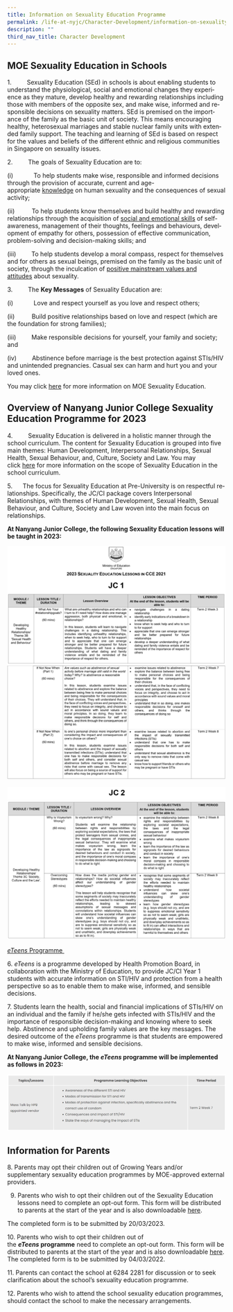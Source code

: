 ```yaml
---
title: Information on Sexuality Education Programme
permalink: /life-at-nyjc/Character-Development/information-on-sexuality-education-programme/
description: ""
third_nav_title: Character Development
---
```

<div data-node="5f4bfd6861dcf">
<div class="pagecontent_box">
<div id="_ptod_44320" class="description ive_editable ive_ptod ive_content">
<h2>MOE Sexuality Education in Schools</h2>
<p><span lang="EN-GB">1.&nbsp;&nbsp;&nbsp;&nbsp;&nbsp;&nbsp;&nbsp;&nbsp;&nbsp;</span><span lang="EN-GB">Sexuality Education (SEd) in schools is about enabling students to understand the physiological, social and emotional changes they experience as they mature, develop healthy and rewarding relationships including those with members of the opposite sex, and make wise, informed and responsible decisions on sexuality matters. SEd is premised on the importance of the family as the basic unit of society. This means encouraging healthy, heterosexual marriages and stable nuclear family units with extended family support. The teaching and learning of SEd is based on respect for the values and beliefs of the different ethnic and religious communities in Singapore on sexuality issues.</span></p>
<p><span lang="EN-GB">2.&nbsp;&nbsp;&nbsp;&nbsp;&nbsp;&nbsp;&nbsp;&nbsp;&nbsp;The goals of Sexuality Education are to:</span></p>
<p><span lang="EN-GB">(i)&nbsp;&nbsp;&nbsp;&nbsp;&nbsp;&nbsp;&nbsp;&nbsp;&nbsp;&nbsp;&nbsp;&nbsp;</span><span lang="EN-GB">To help students make wise, responsible and informed decisions through the provision of accurate, current and age-appropriate&nbsp;<u>knowledge</u>&nbsp;on human sexuality and the consequences of sexual activity;</span></p>
<p><span lang="EN-GB">(ii)&nbsp;&nbsp;&nbsp;&nbsp;&nbsp;&nbsp;&nbsp;&nbsp;&nbsp;&nbsp;</span><span lang="EN-GB">To help students know themselves and build healthy and rewarding relationships through the acquisition of&nbsp;<u>social and emotional skills</u>&nbsp;of self-awareness, management of their thoughts, feelings and behaviours, development of empathy for others, possession of effective communication, problem-solving and decision-making skills; and</span></p>
<p><span lang="EN-GB">(iii)&nbsp;&nbsp;&nbsp;&nbsp;&nbsp;&nbsp;&nbsp;&nbsp;&nbsp;</span><span lang="EN-GB">To help students develop a moral compass, respect for themselves and for others as sexual beings, premised on the family as the basic unit of society, through the inculcation of&nbsp;<u>positive mainstream values and attitudes</u>&nbsp;about sexuality.</span><span lang="EN-GB">&nbsp;</span></p>
<p><span lang="EN-GB">3.&nbsp;&nbsp;&nbsp;&nbsp;&nbsp;&nbsp;&nbsp;&nbsp;&nbsp;The <strong>Key Messages</strong> of Sexuality Education are:</span></p>
<p><span lang="EN-GB">(i)&nbsp;&nbsp;&nbsp;&nbsp;&nbsp;&nbsp;&nbsp;&nbsp;&nbsp;&nbsp;&nbsp;&nbsp;</span><span lang="EN-GB">Love and respect yourself as you love and respect others;</span></p>
<p><span lang="EN-GB">(ii)&nbsp;&nbsp;&nbsp;&nbsp;&nbsp;&nbsp;&nbsp;&nbsp;&nbsp;&nbsp;</span><span lang="EN-GB">Build positive relationships based on love and respect (which are the foundation for strong families);</span></p>
<p><span lang="EN-GB">(iii)&nbsp;&nbsp;&nbsp;&nbsp;&nbsp;&nbsp;&nbsp;&nbsp;&nbsp;</span>Make responsible decisions for yourself, your family and society; and</p>
<p><span lang="EN-US">(iv)&nbsp;&nbsp;&nbsp;&nbsp;&nbsp;&nbsp;&nbsp;&nbsp;&nbsp;</span>Abstinence before marriage is the best protection against STIs/HIV and unintended pregnancies. Casual sex can harm and hurt you and your loved ones.</p>
<p>You may click&nbsp;<a href="https://go.gov.sg/moe-sexuality-education" target="_blank" rel="noopener">here</a>&nbsp;for more information on MOE Sexuality Education.</p>
</div>
</div>
<div id="_ptoo_44744" class="pageblock_box ">
<h2 id="_ptoh_44744" class="ive_editable ive_ptoh">Overview of Nanyang Junior College Sexuality Education Programme for 2023</h2>
<div id="_ptod_44744" class="ive_editable ive_ptod ive_content">
<p><span lang="EN-GB">4.&nbsp;&nbsp;&nbsp;&nbsp;&nbsp;&nbsp;&nbsp;&nbsp;&nbsp;Sexuality Education is delivered in a holistic manner through the school curriculum.&nbsp;</span><span lang="EN-GB">The content for Sexuality Education is grouped into five main themes: Human Development, Interpersonal Relationships, Sexual Health, Sexual Behaviour, and, Culture, Society and Law. You may click&nbsp;<a href="https://go.gov.sg/moe-sexuality-education-scope" target="_blank" rel="noopener">here</a>&nbsp;for more information on the scope of Sexuality Education in the school curriculum.</span></p>
<p><span lang="EN-GB">5.&nbsp;&nbsp; &nbsp;&nbsp;&nbsp;</span><span lang="EN-US">The focus for Sexuality Education at Pre-University is on respectful relationships. Specifically, the JC/CI package covers Interpersonal Relationships, with themes of Human Development, Sexual Health, Sexual Behaviour, and Culture, Society and Law woven into the main focus on relationships.</span></p>
<p><strong><span lang="EN-GB">At Nanyang Junior College, the following Sexuality Education lessons will be taught in 2023:</span></strong><span lang="EN-GB">&nbsp;</span></p>
</div>
</div>
</div>

![JC1](/images/SE-JC1-pg-1-1536x832.png)
![JC1 2](/images/SE-JC1-pg-2-1536x803.jpg)

![JC2](/images/SE-JC2-pg-1-1-1536x91.jpg)
![JC2 2](/images/SE-JC2-pg-2-1536x971.jpg)

<p><a href="https://www.moe.gov.sg/education/programmes/social-emotional-learning/sexuality-education/files/eteens-2012.pdf" target=""><em>eTeens&nbsp;</em>Programme&nbsp;</a></p>
<p>6. <em>eTeens</em>&nbsp;is a programme developed by Health Promotion Board, in collaboration with the Ministry of Education, to provide JC/CI Year 1 students with accurate information on STI/HIV and protection from a health perspective so as to enable them to make wise, informed, and sensible decisions.</p>
<p>7. Students learn the health, social and financial implications of STIs/HIV on an individual and the family if he/she gets infected with STIs/HIV and the importance of responsible decision-making and knowing where to seek help. Abstinence and upholding family values are the key messages. The desired outcome of the <em>eTeens</em> programme is that students are empowered to make wise, informed and sensible decisions.</p>
</div>
</div>
</div>
<div data-node="600a2aa94ea63">
<div>
<div>
<p><strong>At Nanyang Junior College, the&nbsp;<em>eTeens</em>&nbsp;programme will be implemented as follows in 2023:</strong></p>
</div>
</div>
</div>
</div>
</div>
</div>

![eteens](/images/eteens.png)


<div data-node="5f4bfd6861dcf">
<div data-node="5f4bfe33d0af6">
<h2>Information for Parents</h2>
<div>
<p>8. Parents may opt their children out of Growing Years and/or supplementary sexuality education programmes by MOE-approved external providers.</p>

9. Parents who wish to opt their children out of the Sexuality Education lessons need to complete an opt-out form. This form will be distributed to parents at the start of the year and is also downloadable [here](/files/Annex-A_Growing-Years-Parent-Opt-out-Form_NYJC-2023.pdf).

The completed form is to be submitted by 20/03/2023.
	
	
<p>10. Parents who wish to opt their children out of the&nbsp;<strong><em>eTeens</em></strong><strong>&nbsp;programme</strong>&nbsp;need&nbsp;to complete an opt-out form. This form will be distributed to parents at the start of the year and is also downloadable&nbsp;<a href="https://nanyangjc.moe.edu.sg/wp-content/uploads/2022/02/Annex-B_eTeens-Parents-Opt-out-Form_NYJC-2022.pdf">here</a>. The completed form is to be submitted by 04/03/2022.</p>
<p>11. Parents can contact the school at 6284 2281 for discussion or to seek clarification about the school&rsquo;s sexuality education programme.</p>
<p>12. Parents who wish to attend the school sexuality education programmes, should contact the school to make the necessary arrangements.</p>
</div>
</div>
</div>